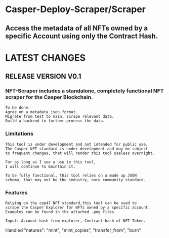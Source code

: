 # Casper-Deploy-Scraper/Scraper
## Access the metadata of all NFTs owned by a specific Account using only the Contract Hash.

# LATEST CHANGES 
## RELEASE VERSION V0.1
### NFT-Scraper includes a standalone, completely functional NFT scraper for the Casper Blockchain. 
```
To be done:
Agree on a metadata json format.
Migrate from test to main, scrape relevant data.
Build a backend to further process the data.

```

### Limitations
```
This tool is under development and not intended for public use.
The Casper NFT standard is under development and may be subject
to frequent changes, that will render this tool useless overnight.

For as long as I see a use in this tool,
I will continue to maintain it.

To be fully functional, this tool relies on a made up JSON
schema, that may not be the industry, nore community standard.

```
### Features

```
Relying on the cep47 NFT standard,this tool can be used to
scrape the Casper Explorer for NFTs owned by a specific account.
Examples can be found in the attached .png files.

Input: Account-hash from explorer, Contract-hash of NFT-Token.
```

Handled "natures": "mint", "mint_copies", "transfer_from", "burn"
